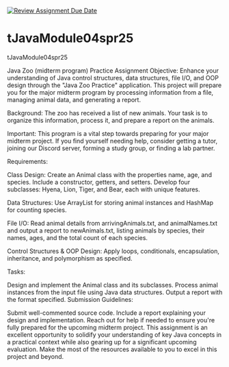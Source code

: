 [![Review Assignment Due Date](https://classroom.github.com/assets/deadline-readme-button-22041afd0340ce965d47ae6ef1cefeee28c7c493a6346c4f15d667ab976d596c.svg)](https://classroom.github.com/a/HlaCf4kn)
# tJavaModule04spr25
tJavaModule04spr25

Java Zoo (midterm program) Practice Assignment
Objective:
Enhance your understanding of Java control structures, data structures, file I/O, and OOP design through the "Java Zoo Practice" application. This project will prepare you for the major midterm program by processing information from a file, managing animal data, and generating a report.

Background:
The zoo has received a list of new animals. Your task is to organize this information, process it, and prepare a report on the animals.

Important:
This program is a vital step towards preparing for your major midterm project. If you find yourself needing help, consider getting a tutor, joining our Discord server, forming a study group, or finding a lab partner.

Requirements:

Class Design:
Create an Animal class with the properties name, age, and species. Include a constructor, getters, and setters.
Develop four subclasses: Hyena, Lion, Tiger, and Bear, each with unique features.

Data Structures:
Use ArrayList for storing animal instances and HashMap for counting species.

File I/O:
Read animal details from arrivingAnimals.txt, and animalNames.txt and output a report to newAnimals.txt, listing animals by species, their names, ages, and the total count of each species.

Control Structures & OOP Design:
Apply loops, conditionals, encapsulation, inheritance, and polymorphism as specified.

Tasks:

Design and implement the Animal class and its subclasses.
Process animal instances from the input file using Java data structures.
Output a report with the format specified.
Submission Guidelines:

Submit well-commented source code.
Include a report explaining your design and implementation.
Reach out for help if needed to ensure you're fully prepared for the upcoming midterm project.
This assignment is an excellent opportunity to solidify your understanding of key Java concepts in a practical context while also gearing up for a significant upcoming evaluation. Make the most of the resources available to you to excel in this project and beyond.
